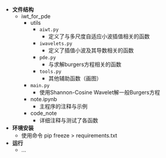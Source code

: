 - **文件结构**
  - iwt_for_pde
    - utils
      - ``aiwt.py``
        - 定义了与多尺度自适应小波插值相关的函数
      - ``iwavelets.py``
        - 定义了插值小波及其导数相关的函数
      - ``pde.py``
        - 与求解burgers方程相关的函数
      - ``tools.py``
        - 其他辅助函数（画图）
    - ``main.py``
      - 使用Shannon-Cosine Wavelet解一般Burgers方程
    - note.ipynb
      - 主程序的注释与示例
    - code_note
      - 详细注释与测试了各函数
- **环境安装**
    - 使用命令 pip freeze > requirements.txt
- **运行**
  - ...